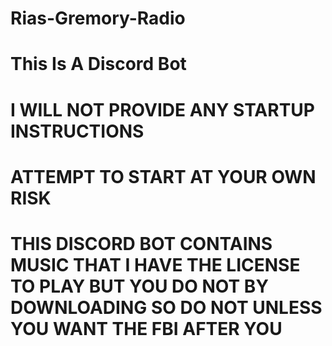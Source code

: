 # Rias-Gremory-Radio
# This Is A Discord Bot
# I WILL NOT PROVIDE ANY STARTUP INSTRUCTIONS 
# ATTEMPT TO START AT YOUR OWN RISK
# THIS DISCORD BOT CONTAINS MUSIC THAT I HAVE THE LICENSE TO PLAY BUT YOU DO NOT BY DOWNLOADING SO DO NOT UNLESS YOU WANT THE FBI AFTER YOU

